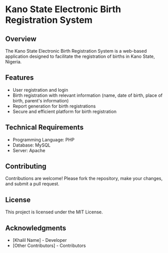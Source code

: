 # Kano State Electronic Birth Registration System

## Overview
The Kano State Electronic Birth Registration System is a web-based application designed to facilitate the registration of births in Kano State, Nigeria.

## Features
- User registration and login
- Birth registration with relevant information (name, date of birth, place of birth, parent's information)
- Report generation for birth registrations
- Secure and efficient platform for birth registration

## Technical Requirements
- Programming Language: PHP
- Database: MySQL
- Server: Apache

## Contributing
Contributions are welcome! Please fork the repository, make your changes, and submit a pull request.

## License
This project is licensed under the MIT License.

## Acknowledgments
- [Khalil Name] - Developer
- [Other Contributors] - Contributors